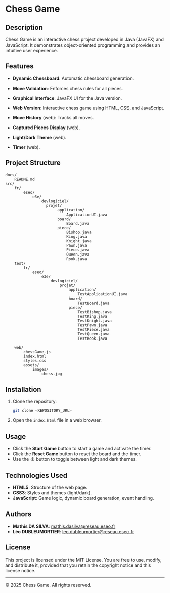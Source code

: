 # Chess Game

## Description
Chess Game is an interactive chess project developed in Java (JavaFX) and JavaScript. It demonstrates object-oriented programming and provides an intuitive user experience.

## Features
- **Dynamic Chessboard**: Automatic chessboard generation.
- **Move Validation**: Enforces chess rules for all pieces.
- **Graphical Interface**: JavaFX UI for the Java version.

- **Web Version**: Interactive chess game using HTML, CSS, and JavaScript.
- **Move History** (web): Tracks all moves.
- **Captured Pieces Display** (web).
- **Light/Dark Theme** (web).
- **Timer** (web).

## Project Structure
```
docs/
    README.md
src/
    fr/
        eseo/
            e3e/
                devlogiciel/
                  projet/
                       application/
                           ApplicationUI.java
                       board/
                           Board.java
                       piece/
                           Bishop.java
                           King.java
                           Knight.java
                           Pawn.java
                           Piece.java
                           Queen.java
                           Rook.java
    test/
        fr/
            eseo/
                e3e/
                    devlogiciel/
                        projet/
                            application/
                                TestApplicationUI.java
                            board/
                                TestBoard.java
                            piece/
                                TestBishop.java
                                TestKing.java
                                TestKnight.java
                                TestPawn.java
                                TestPiece.java
                                TestQueen.java
                                TestRook.java   

    web/
        chessGame.js
        index.html
        styles.css
        assets/
            images/
                chess.jpg
```

## Installation
1. Clone the repository:
   ```bash
   git clone <REPOSITORY_URL>
   ```
2. Open the `index.html` file in a web browser.

## Usage
- Click the **Start Game** button to start a game and activate the timer.
- Click the **Reset Game** button to reset the board and the timer.
- Use the **☼** button to toggle between light and dark themes.

## Technologies Used
- **HTML5**: Structure of the web page.
- **CSS3**: Styles and themes (light/dark).
- **JavaScript**: Game logic, dynamic board generation, event handling.

## Authors
- **Mathis DA SILVA**: [mathis.dasilva@reseau.eseo.fr](mailto:mathis.dasilva@reseau.eseo.fr)
- **Léo DUBLEUMORTIER**: [leo.dubleumortier@reseau.eseo.fr](mailto:leo.dubleumortier@reseau.eseo.fr)

## License
This project is licensed under the MIT License. You are free to use, modify, and distribute it, provided that you retain the copyright notice and this license notice.

---

© 2025 Chess Game. All rights reserved.
